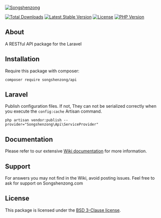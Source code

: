 [![Songshenzong](https://songshenzong.com/images/logo.png)](https://songshenzong.com)

[![Total Downloads](https://poser.pugx.org/songshenzong/api/d/total.svg)](https://packagist.org/packages/songshenzong/api)
[![Latest Stable Version](https://poser.pugx.org/songshenzong/api/v/stable.svg)](https://packagist.org/packages/songshenzong/api)
[![License](https://poser.pugx.org/songshenzong/api/license.svg)](https://packagist.org/packages/songshenzong/api)
[![PHP Version](https://img.shields.io/packagist/php-v/songshenzong/api.svg)](https://packagist.org/packages/songshenzong/api)


## About

A RESTful API package for the Laravel

## Installation

Require this package with composer:

```shell
composer require songshenzong/api
```


## Laravel

Publish configuration files. If not, They can not be serialized correctly when you execute the `config:cache` Artisan command.

```shell
php artisan vendor:publish --provider="Songshenzong\Api\ServiceProvider"
```

## Documentation

Please refer to our extensive [Wiki documentation](https://github.com/songshenzong/api/wiki) for more information.


## Support

For answers you may not find in the Wiki, avoid posting issues. Feel free to ask for support on Songshenzong.com


## License

This package is licensed under the [BSD 3-Clause license](http://opensource.org/licenses/BSD-3-Clause).
